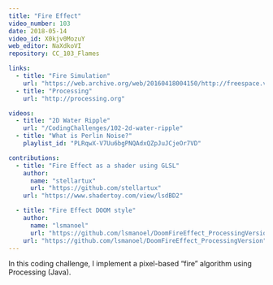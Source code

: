 ```yaml
---
title: "Fire Effect"
video_number: 103
date: 2018-05-14
video_id: X0kjv0MozuY
web_editor: NaXdkoVI
repository: CC_103_Flames

links:
  - title: "Fire Simulation"
    url: "https://web.archive.org/web/20160418004150/http://freespace.virgin.net/hugo.elias/models/m_fire.htm"
  - title: "Processing"
    url: "http://processing.org"

videos:
  - title: "2D Water Ripple"
    url: "/CodingChallenges/102-2d-water-ripple"
  - title: "What is Perlin Noise?"
    playlist_id: "PLRqwX-V7Uu6bgPNQAdxQZpJuJCjeOr7VD"

contributions:
  - title: "Fire Effect as a shader using GLSL"
    author:
      name: "stellartux"
      url: "https://github.com/stellartux"
    url: "https://www.shadertoy.com/view/lsdBD2"

  - title: "Fire Effect DOOM style"
    author:
      name: "lsmanoel"
      url: "https://github.com/lsmanoel/DoomFireEffect_ProcessingVersion"
    url: "https://github.com/lsmanoel/DoomFireEffect_ProcessingVersion"
---
```

In this coding challenge, I implement a pixel-based “fire” algorithm using Processing (Java).

